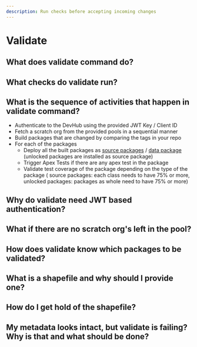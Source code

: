 ```yaml
---
description: Run checks before accepting incoming changes
---
```


# Validate

## What does validate command do?

## What checks do validate run?

## What is the sequence of activities that happen in validate command?

* Authenticate to the DevHub using the provided JWT Key / Client ID
* Fetch a scratch org from the provided pools in a sequential manner
* Build packages that are changed by comparing the tags in your repo
* For each of the packages
  * Deploy all the built packages as [source packages](https://dxatscale.gitbook.io/sfpowerscripts/v/alpha/concepts/source-packages) / [data package](https://dxatscale.gitbook.io/sfpowerscripts/v/alpha/concepts/data-packages)  \(unlocked packages are installed as source package\)
  * Trigger Apex Tests if there are any apex test in the package
  * Validate test coverage of the package depending on the type of the package \( source packages: each class needs to have 75% or more, unlocked packages: packages as  whole need to have 75% or more\)

## Why do validate need JWT based authentication?

## What if there are no scratch org's left in the pool?

## How does validate know which packages to be validated?

## What is a shapefile and why should I provide one?

## How do I get hold of the shapefile?

## My metadata looks intact, but validate is failing? Why is that and what should be done?







